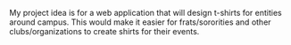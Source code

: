 My project idea is for a web application that will design t-shirts for entities around campus. This would make it easier for frats/sororities and other clubs/organizations to create shirts for their events.
